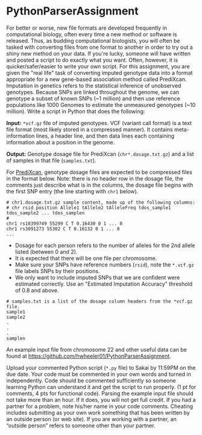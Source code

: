 # PythonParserAssignment

For better or worse, new file formats are developed frequently in computational biology, often every time a new method or software is released. Thus, as budding computational biologists, you will often be tasked with converting files from one format to another in order to try out a shiny new method on your data. If you're lucky, someone will have written and posted a script to do exactly what you want. Often, however, it is quicker/safer/easier to write your own script. For this assignment, you are given the "real life" task of converting imputed genotype data into a format appropriate for a new gene-based association method called PrediXcan. Imputation in genetics refers to the statistical inference of unobserved genotypes. Because SNPs are linked throughout the genome, we can genotype a subset of known SNPs (~1 million) and then use reference populations like 1000 Genomes to estimate the unmeasured genotypes (~10 million). Write a script in Python that does the following:

**Input:** `*vcf.gz` file of imputed genotypes. VCF (variant call format) is a text file format (most likely stored in a compressed manner). It contains meta-information lines, a header line, and then data lines each containing information about a position in the genome.

**Output:** Genotype dosage file for PrediXcan (`chr*.dosage.txt.gz`) and a list of samples in that file (`samples.txt`).

For <a href="https://github.com/hakyimlab/PrediXcan/tree/master/Software">PrediXcan</a>, genotype dosage files are expected to be compressed files in the format below. Note: there is no header row in the dosage file, the comments just describe what is in the columns, the dosage file begins with the first SNP entry (the line starting with `chr1` below).

```
# chr1.dosage.txt.gz sample content, made up of the following columns:
# chr rsid position Allele1 tAllele2 tAlleleFreq tdos_sample1 tdos_sample2 ... tdos_samplen
#
chr1 rs10399749 55299 C T 0.16430 0 1 ... 0
chr1 rs3091273 55302 C T 0.16132 0 1 ... 0
...
```

- Dosage for each person refers to the number of alleles for the 2nd allele listed (between 0 and 2).
- It is expected that there will be one file per chromosome.
- Make sure your SNPs have reference numbers (`rsid`), note the `*.vcf.gz` file labels SNPs by their positions.
- We only want to include imputed SNPs that we are confident were estimated correctly. Use an "Estimated Imputation Accuracy" threshold of 0.8 and above.

```
# samples.txt is a list of the dosage column headers from the *vcf.gz file.
sample1
sample2
.
.
.
samplen
```


An example input file from chromosome 22 and other useful data can be found at <https://github.com/hwheeler01/PythonParserAssignment>.

Upload your commented Python script (`*.py` file) to Sakai by 11:59PM on the due date. Your code must be commented in your own words and turned in independently. Code should be commented sufficiently so someone learning Python can understand it and get the script to run properly. (1 pt for comments, 4 pts for functional code). Parsing the example input file should not take more than an hour. If it does, you will not get full credit. If you had a partner for a problem, note his/her name in your code comments. Cheating includes submitting as your own work something that has been written by an outside person (or web site). If you are working with a partner, an “outside person” refers to someone other than your partner.

